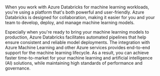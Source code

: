 
When you work with Azure Databricks for machine learning workloads, you're using a platform that's both powerful and user-friendly. Azure Databricks is designed for collaboration, making it easier for you and your team to develop, deploy, and manage machine learning models.

Especially when you're ready to bring your machine learning models to production, Azure Databricks facilitates automated pipelines that help ensure consistent and reliable model deployments. The integration with Azure Machine Learning and other Azure services provides end-to-end support for the machine learning lifecycle. As a result, you can achieve faster time-to-market for your machine learning and artificial intelligence (AI) solutions, while maintaining high standards of performance and governance.

